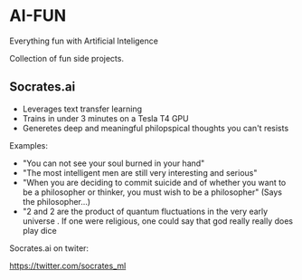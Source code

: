 # AI-FUN
Everything fun with Artificial Inteligence 

Collection of fun side projects. 

## Socrates.ai 

* Leverages text transfer learning 
* Trains in under 3 minutes on a Tesla T4 GPU 
* Generetes deep and meaningful philopspical thoughts you can't resists  

Examples:

* "You can not see your soul burned in your hand"
* "The most intelligent men are still very interesting and serious" 
* "When you are deciding to commit suicide and of whether you want to be a philosopher or thinker, you must wish to be a philosopher" (Says the philosopher...)
* "2 and 2 are the product of quantum fluctuations in the very early universe . 
   If one were religious, one could say that god really really does play dice

Socrates.ai on twiter: 

https://twitter.com/socrates_ml

